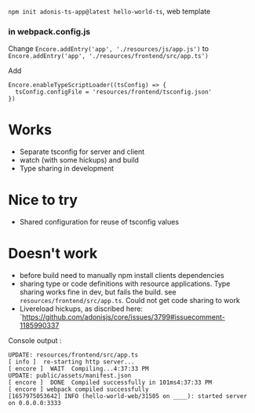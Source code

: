 `npm init adonis-ts-app@latest hello-world-ts`, web template

### in webpack.config.js

Change
`Encore.addEntry('app', './resources/js/app.js')`
to
`Encore.addEntry('app', './resources/frontend/src/app.ts')`

Add

```
Encore.enableTypeScriptLoader((tsConfig) => {
  tsConfig.configFile = 'resources/frontend/tsconfig.json'
})
```

# Works

- Separate tsconfig for server and client
- watch (with some hickups) and build
- Type sharing in development

# Nice to try

- Shared configuration for reuse of tsconfig values

# Doesn't work

- before build need to manually npm install clients dependencies
- sharing type or code definitions with resource applications. Type sharing works fine in dev, but fails the build. see `resources/frontend/src/app.ts`. Could not get code sharing to work
- Livereload hickups, as discribed here: `https://github.com/adonisjs/core/issues/3799#issuecomment-1185990337

Console output :

```
UPDATE: resources/frontend/src/app.ts
[ info ]  re-starting http server...
[ encore ]  WAIT  Compiling...4:37:33 PM
UPDATE: public/assets/manifest.json
[ encore ]  DONE  Compiled successfully in 101ms4:37:33 PM
[ encore ] webpack compiled successfully
[1657975053642] INFO (hello-world-web/31505 on ____): started server on 0.0.0.0:3333
```
